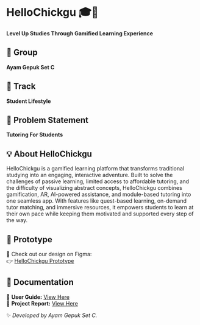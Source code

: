 # HelloChickgu 🎓🐣  
**Level Up Studies Through Gamified Learning Experience**  

## 👥 Group  
**Ayam Gepuk Set C**  

## 📌 Track  
**Student Lifestyle**  

## 📝 Problem Statement  
**Tutoring For Students** 

## 💡 About HelloChickgu  
HelloChickgu is a gamified learning platform that transforms traditional studying into an engaging, interactive adventure. Built to solve the challenges of passive learning, limited access to affordable tutoring, and the difficulty of visualizing abstract concepts, HelloChickgu combines gamification, AR, AI-powered assistance, and module-based tutoring into one seamless app. With features like quest-based learning, on-demand tutor matching, and immersive resources, it empowers students to learn at their own pace while keeping them motivated and supported every step of the way.

## 🎨 Prototype  
🧩 Check out our design on Figma:  
👉 [HelloChickgu Prototype](https://www.figma.com/design/1ja1O0a0ycRfMarT0NJQ3G/Chickgu?node-id=0-1&t=JdJIzwpWw8kPrxlk-1)


## 📖 Documentation  
📘 **User Guide:** [View Here](https://docs.google.com/document/d/1Dlvd_yWWSxZan5ZvfEF87N3aPrHNvkoLSqdHZQCdA4Y/edit?tab=t.0)  
📗 **Project Report:** [View Here](https://docs.google.com/document/d/1pwxEMNJHuzEPanqhGbDm5sMohNAntx2d_RWAAYkKRig/edit?usp=sharing)


✨ _Developed by Ayam Gepuk Set C._
